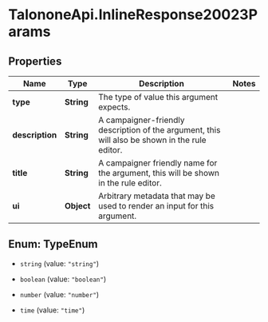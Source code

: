 # TalononeApi.InlineResponse20023Params

## Properties
Name | Type | Description | Notes
------------ | ------------- | ------------- | -------------
**type** | **String** | The type of value this argument expects. | 
**description** | **String** | A campaigner-friendly description of the argument, this will also be shown in the rule editor. | 
**title** | **String** | A campaigner friendly name for the argument, this will be shown in the rule editor. | 
**ui** | **Object** | Arbitrary metadata that may be used to render an input for this argument. | 


<a name="TypeEnum"></a>
## Enum: TypeEnum


* `string` (value: `"string"`)

* `boolean` (value: `"boolean"`)

* `number` (value: `"number"`)

* `time` (value: `"time"`)




